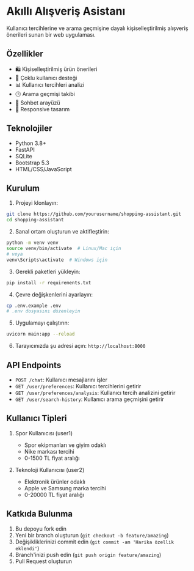 # Akıllı Alışveriş Asistanı

Kullanıcı tercihlerine ve arama geçmişine dayalı kişiselleştirilmiş alışveriş önerileri sunan bir web uygulaması.

## Özellikler

- 🛍️ Kişiselleştirilmiş ürün önerileri
- 👤 Çoklu kullanıcı desteği
- 📊 Kullanıcı tercihleri analizi
- 🕒 Arama geçmişi takibi
- 💬 Sohbet arayüzü
- 📱 Responsive tasarım

## Teknolojiler

- Python 3.8+
- FastAPI
- SQLite
- Bootstrap 5.3
- HTML/CSS/JavaScript

## Kurulum

1. Projeyi klonlayın:
```bash
git clone https://github.com/yourusername/shopping-assistant.git
cd shopping-assistant
```

2. Sanal ortam oluşturun ve aktifleştirin:
```bash
python -m venv venv
source venv/bin/activate  # Linux/Mac için
# veya
venv\Scripts\activate  # Windows için
```

3. Gerekli paketleri yükleyin:
```bash
pip install -r requirements.txt
```

4. Çevre değişkenlerini ayarlayın:
```bash
cp .env.example .env
# .env dosyasını düzenleyin
```

5. Uygulamayı çalıştırın:
```bash
uvicorn main:app --reload
```

6. Tarayıcınızda şu adresi açın: `http://localhost:8000`

## API Endpoints

- `POST /chat`: Kullanıcı mesajlarını işler
- `GET /user/preferences`: Kullanıcı tercihlerini getirir
- `GET /user/preferences/analysis`: Kullanıcı tercih analizini getirir
- `GET /user/search-history`: Kullanıcı arama geçmişini getirir

## Kullanıcı Tipleri

1. Spor Kullanıcısı (user1)
   - Spor ekipmanları ve giyim odaklı
   - Nike markası tercihi
   - 0-1500 TL fiyat aralığı

2. Teknoloji Kullanıcısı (user2)
   - Elektronik ürünler odaklı
   - Apple ve Samsung marka tercihi
   - 0-20000 TL fiyat aralığı

## Katkıda Bulunma

1. Bu depoyu fork edin
2. Yeni bir branch oluşturun (`git checkout -b feature/amazing`)
3. Değişikliklerinizi commit edin (`git commit -am 'Harika özellik eklendi'`)
4. Branch'inizi push edin (`git push origin feature/amazing`)
5. Pull Request oluşturun

